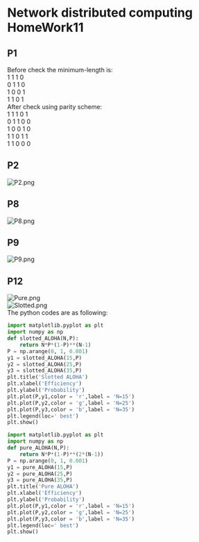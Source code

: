 # Network distributed computing HomeWork11  
## P1  
Before check the minimum-length is:  
1 1 1 0  
0 1 1 0  
1 0 0 1  
1 1 0 1  
After check using parity scheme:   
1 1 1 0 1  
0 1 1 0 0  
1 0 0 1 0  
1 1 0 1 1  
1 1 0 0 0  
## P2 
![P2.png](https://github.com/xjywhu/WLFBSHomeWork11/blob/master/P2.png)  

## P8  
![P8.png](https://github.com/xjywhu/WLFBSHomeWork11/blob/master/P8.png)  

## P9  
![P9.png](https://github.com/xjywhu/WLFBSHomeWork11/blob/master/P9.png)  

## P12  
![Pure.png](https://github.com/xjywhu/WLFBSHomeWork11/blob/master/Pure.png)  
![Slotted.png](https://github.com/xjywhu/WLFBSHomeWork11/blob/master/Slotted.png)  
The python codes are as following:   
```python
import matplotlib.pyplot as plt
import numpy as np
def slotted_ALOHA(N,P):
    return N*P*(1-P)**(N-1)
P = np.arange(0, 1, 0.001)
y1 = slotted_ALOHA(15,P)
y2 = slotted_ALOHA(25,P)
y3 = slotted_ALOHA(35,P)
plt.title('Slotted ALOHA')
plt.xlabel('Efficiency')
plt.ylabel('Probability')
plt.plot(P,y1,color = 'r',label = 'N=15')
plt.plot(P,y2,color = 'g',label = 'N=25')
plt.plot(P,y3,color = 'b',label = 'N=35')
plt.legend(loc=' best')
plt.show()
```

```python
import matplotlib.pyplot as plt
import numpy as np
def pure_ALOHA(N,P):
    return N*P*(1-P)**(2*(N-1))
P = np.arange(0, 1, 0.001)
y1 = pure_ALOHA(15,P)
y2 = pure_ALOHA(25,P)
y3 = pure_ALOHA(35,P)
plt.title('Pure ALOHA')
plt.xlabel('Efficiency')
plt.ylabel('Probability')
plt.plot(P,y1,color = 'r',label = 'N=15')
plt.plot(P,y2,color = 'g',label = 'N=25')
plt.plot(P,y3,color = 'b',label = 'N=35')
plt.legend(loc=' best')
plt.show()
```
